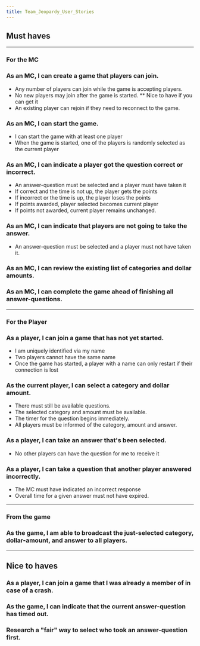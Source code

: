 ```yaml
---
title: Team_Jeopardy_User_Stories
---
```

## Must haves
----
### For the MC 
### As an MC, I can create a game that players can join.
* Any number of players can join while the game is accepting players.
* No new players may join after the game is started.
** Nice to have if you can get it
* An existing player can rejoin if they need to reconnect to the game.

### As an MC, I can start the game.
* I can start the game with at least one player
* When the game is started, one of the players is randomly selected as the current player

### As an MC, I can indicate a player got the question correct or incorrect.
* An answer-question must be selected and a player must have taken it
* If correct and the time is not up, the player gets the points
* If incorrect or the time is up, the player loses the points
* If points awarded, player selected becomes current player
* If points not awarded, current player remains unchanged.

### As an MC, I can indicate that players are not going to take the answer.
* An answer-question must be selected and a player must not have taken it.

### As an MC, I can review the existing list of categories and dollar amounts.

### As an MC, I can complete the game ahead of finishing all answer-questions.

----

### For the Player 
### As a player, I can join a game that has not yet started.
* I am uniquely identified via my name
* Two players cannot have the same name
* Once the game has started, a player with a name can only restart if their connection is lost

### As the current player, I can select a category and dollar amount.
* There must still be available questions.
* The selected category and amount must be available.
* The timer for the question begins immediately.
* All players must be informed of the category, amount and answer.

### As a player, I can take an answer that's been selected.
* No other players can have the question for me to receive it

### As a player, I can take a question that another player answered incorrectly.
* The MC must have indicated an incorrect response
* Overall time for a given answer must not have expired.

----

### From the game 
### As the game, I am able to broadcast the just-selected category, dollar-amount, and answer to all players.

----

## Nice to haves
### As a player, I can join a game that I was already a member of in case of a crash.
### As the game, I can indicate that the current answer-question has timed out.
### Research a "fair" way to select who took an answer-question first.

